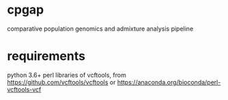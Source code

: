 # cpgap
comparative population genomics and admixture analysis pipeline


# requirements
python 3.6+
perl libraries of vcftools, from https://github.com/vcftools/vcftools or https://anaconda.org/bioconda/perl-vcftools-vcf
